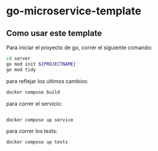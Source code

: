 # go-microservice-template



## Como usar este template

Para iniciar el proyecto de go, correr el siguiente comando:

```bash
cd server
go mod init ${PROJECTNAME}
go mod tidy
```
para reflejar los ultimos cambios:
```bash
docker compose build
```

para correr el servicio:

```bash

docker compose up service
```

para correr los tests:

```bash
docker compose up tests
```

